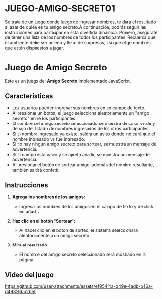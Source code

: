 # JUEGO-AMIGO-SECRETO1
Se trata de un juego donde luego de ingresar nombres, te dará el resultado al azar de quién es tu amigo secreto.A continuación, podrás seguir las instrucciones para participar en esta divertida dinámica. Primero, asegúrate de tener una lista de los nombres de todos los participantes. Recuerda que el ambiente debe ser ameno y lleno de sorpresas, así que elige nombres que estén dispuestos a jugar.
# Juego de Amigo Secreto

Este es un juego del **Amigo Secreto** implementado JavaScript.

## Características

- Los usuarios pueden ingresar sus nombres en un campo de texto.
- Al presionar un botón, el juego selecciona aleatoriamente un "amigo secreto" entre los participantes.
- El nombre del amigo secreto seleccionado se muestra de color verde y debajo del listado de nombres ingresados de los otros participantes.
- Si el nombre ingresado ya existe, saldrá un aviso donde indicará que el nombre ingresado ya fue ingresado.
- Si no hay ningun amigo secreto para sortear, se muestra un mensaje de advertencia.
- Si el campo esta vacio y se apreta añadir, se muestra un mensaje de advertencia.
- Al presionar el botón de sortear amigo, además del nombre resultante, también saldrá confetti.


## Instrucciones

1. **Agrega los nombres de los amigos:**
   - Ingresa los nombres de los amigos en el campo de texto y de click en añadir.
   
2. **Haz clic en el botón "Sortear":**
   - Al hacer clic en el botón de sorteo, el sistema seleccionará aleatoriamente a un amigo secreto.
   
3. **Mira el resultado:**
   - El nombre del amigo secreto seleccionado será mostrado en la página.

## Video del juego

https://github.com/user-attachments/assets/ef954f4a-b49e-4adb-b46a-d49326bb2bef

